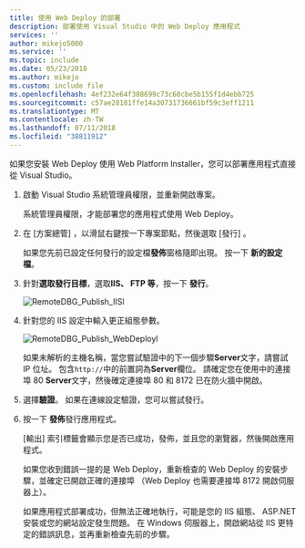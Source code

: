 ```yaml
---
title: 使用 Web Deploy 的部署
description: 部署使用 Visual Studio 中的 Web Deploy 應用程式
services: ''
author: mikejo5000
ms.service: ''
ms.topic: include
ms.date: 05/23/2018
ms.author: mikejo
ms.custom: include file
ms.openlocfilehash: 4ef232e64f308699c73c60cbe5b155f1d4ebb725
ms.sourcegitcommit: c57ae28181ffe14a30731736661bf59c3eff1211
ms.translationtype: MT
ms.contentlocale: zh-TW
ms.lasthandoff: 07/11/2018
ms.locfileid: "38811912"
---
```

如果您安裝 Web Deploy 使用 Web Platform Installer，您可以部署應用程式直接從 Visual Studio。

1. 啟動 Visual Studio 系統管理員權限，並重新開啟專案。

    系統管理員權限，才能部署您的應用程式使用 Web Deploy。

1. 在 [方案總管] ，以滑鼠右鍵按一下專案節點，然後選取 [發行] 。

    如果您先前已設定任何發行的設定檔**發佈**窗格隨即出現。 按一下 **新的設定檔**。

1. 針對**選取發行目標**，選取**IIS、 FTP 等**，按一下 **發行**。

    ![RemoteDBG_Publish_IISl](../../debugger/media/remotedbg_iis_profile.png "RemoteDBG_Publish_IIS")

1. 針對您的 IIS 設定中輸入更正組態參數。

    ![RemoteDBG_Publish_WebDeployl](../../debugger/media/remotedbg_iis_webdeploy_config.png "RemoteDBG_Publish_WebDeploy")

    如果未解析的主機名稱，當您嘗試驗證中的下一個步驟**Server**文字，請嘗試 IP 位址。 包含`http://`中的前置詞為**Server**欄位。  請確定您在使用中的連接埠 80 **Server**文字，然後確定連接埠 80 和 8172 已在防火牆中開啟。

1. 選擇**驗證**。 如果在連線設定驗證，您可以嘗試發行。

1. 按一下 **發佈**發行應用程式。

    [輸出] 索引標籤會顯示您是否已成功，發佈，並且您的瀏覽器，然後開啟應用程式。

    如果您收到錯誤一提的是 Web Deploy，重新檢查的 Web Deploy 的安裝步驟，並確定已開啟正確的連接埠 （Web Deploy 也需要連接埠 8172 開啟伺服器上）。

    如果應用程式部署成功，但無法正確地執行，可能是您的 IIS 組態、 ASP.NET 安裝或您的網站設定發生問題。 在 Windows 伺服器上，開啟網站從 IIS 更特定的錯誤訊息，並再重新檢查先前的步驟。

